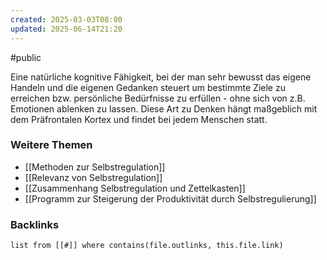 ```yaml
---
created: 2025-03-03T08:00
updated: 2025-06-14T21:20
---
```

#public

Eine natürliche kognitive Fähigkeit, bei der man sehr bewusst das eigene Handeln und die eigenen Gedanken steuert um bestimmte Ziele zu erreichen bzw. persönliche Bedürfnisse zu erfüllen - ohne sich von z.B. Emotionen ablenken zu lassen.
Diese Art zu Denken hängt maßgeblich mit dem Präfrontalen Kortex und findet bei jedem Menschen statt.

### Weitere Themen 
- [[Methoden zur Selbstregulation]]
- [[Relevanz von Selbstregulation]]
- [[Zusammenhang Selbstregulation und Zettelkasten]]
- [[Programm zur Steigerung der Produktivität durch Selbstregulierung]]

### Backlinks
```dataview 
list from [[#]] where contains(file.outlinks, this.file.link)
```

